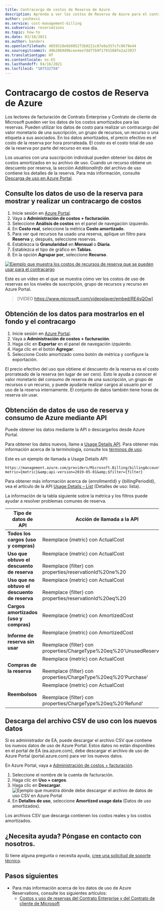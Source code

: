 ```yaml
---
title: Contracargo de costos de Reserva de Azure
description: Aprenda a ver los costos de Reserva de Azure para el contracargo.
author: yashesvi
ms.service: cost-management-billing
ms.subservice: reservations
ms.topic: how-to
ms.date: 03/10/2021
ms.author: banders
ms.openlocfilehash: 4059318e6b8052f3b0221c87e8a357cfc8679e44
ms.sourcegitcommit: 49b2069d9bcee4ee7dd77b9f1791588fe2a23937
ms.translationtype: HT
ms.contentlocale: es-ES
ms.lasthandoff: 04/16/2021
ms.locfileid: "107532758"
---
```

# <a name="charge-back-azure-reservation-costs"></a>Contracargo de costos de Reserva de Azure

Los lectores de facturación de Contrato Enterprise y Contrato de cliente de Microsoft pueden ver los datos de los costos amortizados para las reservas. Pueden utilizar los datos de costo para realizar un contracargo del valor monetario de una suscripción, un grupo de recursos, un recurso o una etiqueta a sus asociados. En los datos amortizados, el precio efectivo es el costo de la reserva por hora prorrateada. El costo es el costo total de uso de la reserva por parte del recurso en ese día.

Los usuarios con una suscripción individual pueden obtener los datos de costos amortizados en su archivo de uso. Cuando un recurso obtiene un descuento por reserva, la sección *AdditionalInfo* del archivo de uso contiene los detalles de la reserva. Para más información, consulte [Descarga de uso en Azure Portal](../understand/download-azure-daily-usage.md#download-usage-from-the-azure-portal-csv).

## <a name="see-reservation-usage-data-for-show-back-and-charge-back"></a>Consulte los datos de uso de la reserva para mostrar y realizar un contracargo de costos

1. Inicie sesión en [Azure Portal](https://portal.azure.com).
2. Vaya a **Administración de costos + facturación**. 
3. Seleccione **Análisis de costos** en el panel de navegación izquierdo. 
4. En **Costo real**, seleccione la métrica **Costo amortizado**.
5. Para ver qué recursos ha usado una reserva, aplique un filtro para **Reserva** y, después, seleccione reservas.
6. Establezca la **Granularidad** en **Mensual** o **Diaria**.
7. Establezca el tipo de gráfico en **Tablas**.
8. En la opción **Agrupar por**, seleccione **Recurso**.

[![Ejemplo que muestra los costos de recursos de reserva que se pueden usar para el contracargo](./media/charge-back-usage/amortized-reservation-costs.png)](./media/charge-back-usage/amortized-reservation-costs.png#lightbox)

Este es un vídeo en el que se muestra cómo ver los costos de uso de reservas en los niveles de suscripción, grupo de recursos y recurso en Azure Portal.

 > [!VIDEO https://www.microsoft.com/videoplayer/embed/RE4sQOw] 

## <a name="get-the-data-for-show-back-and-charge-back"></a>Obtención de los datos para mostrarlos en el fondo y el contracargo
1. Inicie sesión en [Azure Portal](https://portal.azure.com).
2. Vaya a **Administración de costos + facturación**. 
3. Haga clic en **Exportar** en el panel de navegación izquierdo. 
4. Haga clic en el botón **Agregar**.
5. Seleccione Costo amortizado como botón de métrica y configure la exportación.

El precio efectivo del uso que obtiene el descuento de la reserva es el costo prorrateado de la reserva (en lugar de ser cero). Esto le ayuda a conocer el valor monetario del consumo de reserva de una suscripción, un grupo de recursos o un recurso, y puede ayudarle realizar cargos al usuario por el uso de la reserva internamente. El conjunto de datos también tiene horas de reserva sin usar. 

## <a name="get-azure-consumption-and-reservation-usage-data-using-api"></a>Obtención de datos de uso de reserva y consumo de Azure mediante API

Puede obtener los datos mediante la API o descargarlos desde Azure Portal.

Para obtener los datos nuevos, llame a [Usage Details API](/rest/api/consumption/usagedetails/list). Para obtener más información acerca de la terminología, consulte los [términos de uso](../understand/understand-usage.md).

Este es un ejemplo de llamada a Usage Details API:

```
https://management.azure.com/providers/Microsoft.Billing/billingAccounts/{enrollmentId}/providers/Microsoft.Billing/billingPeriods/{billingPeriodId}/providers/Microsoft.Consumption/usagedetails?metric={metric}&amp;api-version=2019-05-01&amp;$filter={filter}
```

Para obtener más información acerca de {enrollmentId} y {billingPeriodId}, vea el artículo de la API [Usage Details – List](/rest/api/consumption/usagedetails/list) (Detalles de uso: lista).

La información de la tabla siguiente sobre la métrica y los filtros puede ayudar a resolver problemas comunes de reserva.

| **Tipo de datos de API** | Acción de llamada a la API |
| --- | --- |
| **Todos los cargos (uso y compras)** | Reemplace {metric} con ActualCost |
| **Uso que obtuvo el descuento de reserva** | Reemplace {metric} con ActualCost<br><br>Reemplace {filter} con properties/reservationId%20ne%20 |
| **Uso que no obtuvo el descuento de reserva** | Reemplace {metric} con ActualCost<br><br>Reemplace {filter} con properties/reservationId%20eq%20 |
| **Cargos amortizados (uso y compras)** | Reemplace {metric} con AmortizedCost |
| **Informe de reserva sin usar** | Reemplace {metric} con AmortizedCost<br><br>Reemplace {filter} con properties/ChargeType%20eq%20'UnusedReservation' |
| **Compras de la reserva** | Reemplace {metric} con ActualCost<br><br>Reemplace {filter} con properties/ChargeType%20eq%20'Purchase'  |
| **Reembolsos** | Reemplace {metric} con ActualCost<br><br>Reemplace {filter} con properties/ChargeType%20eq%20'Refund' |

## <a name="download-the-usage-csv-file-with-new-data"></a>Descarga del archivo CSV de uso con los nuevos datos

Si es administrador de EA, puede descargar el archivo CSV que contiene los nuevos datos de uso de Azure Portal. Estos datos no están disponibles en el portal de EA (ea.azure.com), debe descargar el archivo de uso de Azure Portal (portal.azure.com) para ver los nuevos datos.

En Azure Portal, vaya a [Administración de costos + facturación](https://portal.azure.com/#blade/Microsoft_Azure_Billing/ModernBillingMenuBlade/BillingAccounts).

1. Seleccione el nombre de la cuenta de facturación.
2. Haga clic en **Uso + cargos**.
3. Haga clic en **Descargar**.  
![Ejemplo que muestra dónde debe descargar el archivo de datos de uso CSV en Azure Portal](./media/understand-reserved-instance-usage-ea/portal-download-csv.png)
4. En **Detalles de uso**, seleccione **Amortized usage data** (Datos de uso amortizados).

Los archivos CSV que descarga contienen los costos reales y los costos amortizados.

## <a name="need-help-contact-us"></a>¿Necesita ayuda? Póngase en contacto con nosotros.

Si tiene alguna pregunta o necesita ayuda, [cree una solicitud de soporte técnico](https://portal.azure.com/#blade/Microsoft_Azure_Support/HelpAndSupportBlade/newsupportrequest).

## <a name="next-steps"></a>Pasos siguientes
- Para más información acerca de los datos de uso de Azure Reservations, consulte los siguientes artículos:
  - [Costos y uso de reservas del Contrato Enterprise y del Contrato de cliente de Microsoft](understand-reserved-instance-usage-ea.md)
 
